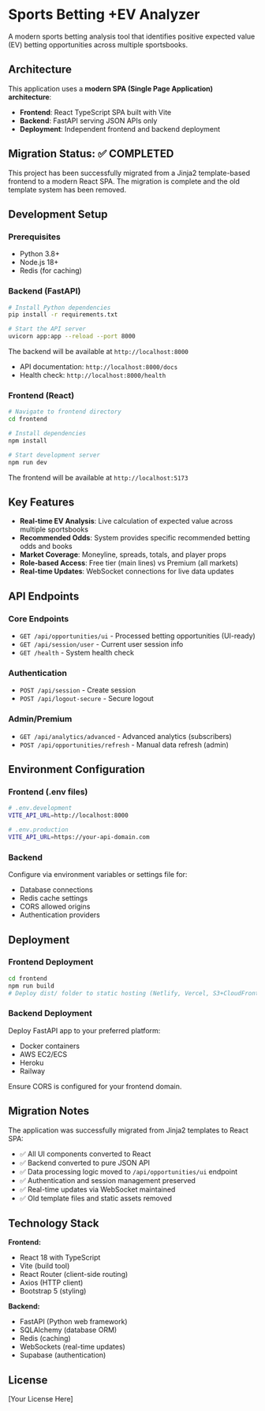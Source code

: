 # Sports Betting +EV Analyzer

A modern sports betting analysis tool that identifies positive expected value (EV) betting opportunities across multiple sportsbooks.

## Architecture

This application uses a **modern SPA (Single Page Application) architecture**:

- **Frontend**: React TypeScript SPA built with Vite
- **Backend**: FastAPI serving JSON APIs only
- **Deployment**: Independent frontend and backend deployment

## Migration Status: ✅ COMPLETED

This project has been successfully migrated from a Jinja2 template-based frontend to a modern React SPA. The migration is complete and the old template system has been removed.

## Development Setup

### Prerequisites
- Python 3.8+
- Node.js 18+
- Redis (for caching)

### Backend (FastAPI)
```bash
# Install Python dependencies
pip install -r requirements.txt

# Start the API server
uvicorn app:app --reload --port 8000
```

The backend will be available at `http://localhost:8000`
- API documentation: `http://localhost:8000/docs`
- Health check: `http://localhost:8000/health`

### Frontend (React)
```bash
# Navigate to frontend directory
cd frontend

# Install dependencies
npm install

# Start development server
npm run dev
```

The frontend will be available at `http://localhost:5173`

## Key Features

- **Real-time EV Analysis**: Live calculation of expected value across multiple sportsbooks
- **Recommended Odds**: System provides specific recommended betting odds and books
- **Market Coverage**: Moneyline, spreads, totals, and player props
- **Role-based Access**: Free tier (main lines) vs Premium (all markets)
- **Real-time Updates**: WebSocket connections for live data updates

## API Endpoints

### Core Endpoints
- `GET /api/opportunities/ui` - Processed betting opportunities (UI-ready)
- `GET /api/session/user` - Current user session info
- `GET /health` - System health check

### Authentication
- `POST /api/session` - Create session
- `POST /api/logout-secure` - Secure logout

### Admin/Premium
- `GET /api/analytics/advanced` - Advanced analytics (subscribers)
- `POST /api/opportunities/refresh` - Manual data refresh (admin)

## Environment Configuration

### Frontend (.env files)
```bash
# .env.development
VITE_API_URL=http://localhost:8000

# .env.production  
VITE_API_URL=https://your-api-domain.com
```

### Backend
Configure via environment variables or settings file for:
- Database connections
- Redis cache settings
- CORS allowed origins
- Authentication providers

## Deployment

### Frontend Deployment
```bash
cd frontend
npm run build
# Deploy dist/ folder to static hosting (Netlify, Vercel, S3+CloudFront)
```

### Backend Deployment
Deploy FastAPI app to your preferred platform:
- Docker containers
- AWS EC2/ECS
- Heroku
- Railway

Ensure CORS is configured for your frontend domain.

## Migration Notes

The application was successfully migrated from Jinja2 templates to React SPA:

- ✅ All UI components converted to React
- ✅ Backend converted to pure JSON API
- ✅ Data processing logic moved to `/api/opportunities/ui` endpoint
- ✅ Authentication and session management preserved
- ✅ Real-time updates via WebSocket maintained
- ✅ Old template files and static assets removed

## Technology Stack

**Frontend:**
- React 18 with TypeScript
- Vite (build tool)
- React Router (client-side routing)
- Axios (HTTP client)
- Bootstrap 5 (styling)

**Backend:**
- FastAPI (Python web framework)
- SQLAlchemy (database ORM)
- Redis (caching)
- WebSockets (real-time updates)
- Supabase (authentication)

## License

[Your License Here] 